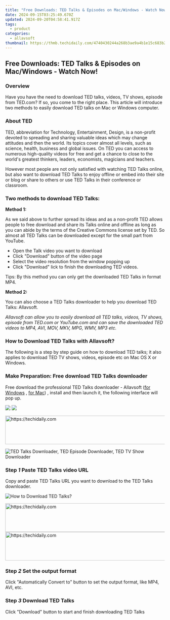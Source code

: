 ```yaml
---
title: "Free Downloads: TED Talks & Episodes on Mac/Windows - Watch Now!"
date: 2024-09-15T03:25:49.670Z
updated: 2024-09-20T04:58:41.917Z
tags:
  - product
categories:
  - allavsoft
thumbnail: https://thmb.techidaily.com/4740430244a268b3ae9a4b1e15c683b234a7cf8bdf323c545591ca9aaa0e0818.jpg
---
```


## Free Downloads: TED Talks & Episodes on Mac/Windows - Watch Now!

### Overview

Have you have the need to download TED talks, videos, TV shows, episode from TED.com? If so, you come to the right place. This article will introduce two methods to easily download TED talks on Mac or Windows computer.

### About TED

TED, abbreviation for Technology, Entertainment, Design, is a non-profit devoted to spreading and sharing valuable ideas which may change attitudes and then the world. Its topics cover almost all levels, such as science, health, business and global issues. On TED you can access to numerous high-quality videos for free and get a chance to close to the world's greatest thinkers, leaders, economists, magicians and teachers.

However most people are not only satisfied with watching TED Talks online, but also want to download TED Talks to enjoy offline or embed into their site or blog or share to others or use TED Talks in their conference or classroom.

### Two methods to download TED Talks:

**Method 1:**

As we said above to further spread its ideas and as a non-profit TED allows people to free download and share its Talks online and offline as long as you can abide by the terms of the Creative Commons license set by TED. So almost all TED Talks can be downloaded except for the small part from YouTube.

* Open the Talk video you want to download
* Click "Download" button of the video page
* Select the video resolution from the window popping up
* Click "Download" lick to finish the downloading TED videos.

Tips: By this method you can only get the downloaded TED Talks in format MP4.

**Method 2:**

You can also choose a TED Talks downloader to help you download TED Talks: Allavsoft.

_Allavsoft can allow you to easily download all TED talks, videos, TV shows, episode from TED.com or YouTube.com and can save the downloaded TED videos to MP4, AVI, MOV, MKV, MPG, WMV, MP3 etc._

### How to Download TED Talks with Allavsoft?

The following is a step by step guide on how to download TED talks; it also applies to download TED TV shows, videos, episode etc on Mac OS X or Windows.

### Make Preparation: Free download TED Talks downloader

Free download the professional TED Talks downloader - Allavsoft ([for Windows](https://tools.techidaily.com/allavsoft/products/) , [for Mac](https://tools.techidaily.com/allavsoft/products/)) , install and then launch it, the following interface will pop up.

[![](https://www.allavsoft.com/how-to/../images/how-to/free-download-win.jpg)](https://tools.techidaily.com/allavsoft/products/) [![](https://www.allavsoft.com/how-to/../images/how-to/free-download-mac.jpg)](https://tools.techidaily.com/allavsoft/products/)

<!-- affiliate ads begin -->
<a href="https://bluettius.sjv.io/c/5597632/2139123/17108" target="_top" id="2139123">
  <img src="//a.impactradius-go.com/display-ad/17108-2139123" border="0" alt="https://techidaily.com" width="728" height="90"/>
</a>
<img height="0" width="0" src="https://bluettius.sjv.io/i/5597632/2139123/17108" style="position:absolute;visibility:hidden;" border="0" />
<!-- affiliate ads end -->

![TED Talks Downloader, TED Episode Downloader, TED TV Show Downloader](https://www.allavsoft.com/how-to/../images/allavsoft/screen-shot-600.jpg)

### Step _1_ Paste TED Talks video URL

Copy and paste TED Talks URL you want to download to the TED Talks downloader.

![How to Download TED Talks?](https://www.allavsoft.com/how-to/../images/how-to/download-ted-talks-videos-tv-shows-episode/download-ted-talks.jpg)

<!-- affiliate ads begin -->
<a href="https://appsumo.8odi.net/c/5597632/2094476/7443" target="_top" id="2094476">
  <img src="//a.impactradius-go.com/display-ad/7443-2094476" border="0" alt="https://techidaily.com" width="728" height="90"/>
</a>
<img height="0" width="0" src="https://appsumo.8odi.net/i/5597632/2094476/7443" style="position:absolute;visibility:hidden;" border="0" />
<!-- affiliate ads end -->

<!-- affiliate ads begin -->
<a href="https://aligracehair.sjv.io/c/5597632/2036472/19272" target="_top" id="2036472">
  <img src="//a.impactradius-go.com/display-ad/19272-2036472" border="0" alt="https://techidaily.com" width="728" height="90"/>
</a>
<img height="0" width="0" src="https://aligracehair.sjv.io/i/5597632/2036472/19272" style="position:absolute;visibility:hidden;" border="0" />
<!-- affiliate ads end -->

### Step _2_ Set the output format

Click "Automatically Convert to" button to set the output format, like MP4, AVI, etc.

### Step _3_ Download TED Talks

Click "Download" button to start and finish downloading TED Talks

<ins class="adsbygoogle"
     style="display:block"
     data-ad-format="autorelaxed"
     data-ad-client="ca-pub-7571918770474297"
     data-ad-slot="1223367746"></ins>

<ins class="adsbygoogle"
     style="display:block"
     data-ad-client="ca-pub-7571918770474297"
     data-ad-slot="8358498916"
     data-ad-format="auto"
     data-full-width-responsive="true"></ins>
